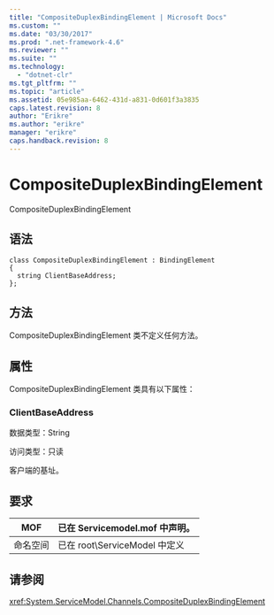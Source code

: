```yaml
---
title: "CompositeDuplexBindingElement | Microsoft Docs"
ms.custom: ""
ms.date: "03/30/2017"
ms.prod: ".net-framework-4.6"
ms.reviewer: ""
ms.suite: ""
ms.technology: 
  - "dotnet-clr"
ms.tgt_pltfrm: ""
ms.topic: "article"
ms.assetid: 05e985aa-6462-431d-a831-0d601f3a3835
caps.latest.revision: 8
author: "Erikre"
ms.author: "erikre"
manager: "erikre"
caps.handback.revision: 8
---
```

# CompositeDuplexBindingElement
CompositeDuplexBindingElement  
  
## 语法  
  
```  
class CompositeDuplexBindingElement : BindingElement  
{  
  string ClientBaseAddress;  
};  
```  
  
## 方法  
 CompositeDuplexBindingElement 类不定义任何方法。  
  
## 属性  
 CompositeDuplexBindingElement 类具有以下属性：  
  
### ClientBaseAddress  
 数据类型：String  
  
 访问类型：只读  
  
 客户端的基址。  
  
## 要求  
  
|MOF|已在 Servicemodel.mof 中声明。|  
|---------|------------------------------|  
|命名空间|已在 root\\ServiceModel 中定义|  
  
## 请参阅  
 <xref:System.ServiceModel.Channels.CompositeDuplexBindingElement>